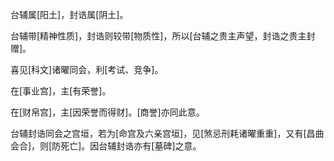 台辅属[阳土]，封诰属[阴土]。

台辅带[精神性质]，封诰则较带[物质性]，所以[台辅之贵主声望，封诰之贵主封赠]。

喜见[科文]诸曜同会，利[考试、竞争]。

在[事业宫]，主[有荣誉]。

在[财帛宫]，主[因荣誉而得财]。[商誉]亦同此意。

台辅封诰同会之宫垣，若为[命宫及六亲宫垣]，见[煞忌刑耗诸曜重重]，又有[昌曲会合]，则[防死亡]。因台辅封诰亦有[墓碑]之意。